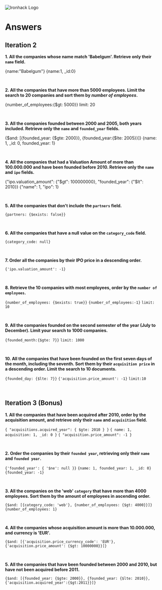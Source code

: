 ![Ironhack Logo](https://i.imgur.com/1QgrNNw.png)

# Answers

## Iteration 2

**1. All the companies whose name match 'Babelgum'. Retrieve only their `name` field.**

{name:"Babelgum"}
{name:1, \_id:0}

<br>

**2. All the companies that have more than 5000 employees. Limit the search to 20 companies and sort them by _number of employees_.**

{number_of_employees:{$gt: 5000}}
limit: 20

<br>

**3. All the companies founded between 2000 and 2005, both years included. Retrieve only the `name` and `founded_year` fields.**

{$and: [{founded_year: {$gte: 2000}}, {founded_year:{$lte: 2005}}]} {name: 1, \_id: 0, founded_year: 1}

<br>

**4. All the companies that had a Valuation Amount of more than 100.000.000 and have been founded before 2010. Retrieve only the `name` and `ipo` fields.**

{"ipo.valuation_amount": {"$gt": 100000000}, "founded_year": {"$lt": 2010}} {"name": 1, "ipo": 1}

<br>

**5. All the companies that don't include the `partners` field.**

`{partners: {$exists: false}}`

<br>

**6. All the companies that have a null value on the `category_code` field.**

`{category_code: null}`

<br>

**7. Order all the companies by their IPO price in a descending order.**

`{'ipo.valuation_amount': -1}`

<br>

**8. Retrieve the 10 companies with most employees, order by the `number of employees`.**

`{number_of_employees: {$exists: true}}`
`{number_of_employees:-1}`
`limit: 10`

<br>

**9. All the companies founded on the second semester of the year (July to December). Limit your search to 1000 companies.**

`{founded_month:{$gte: 7}}`
`limit: 1000`

<br>

**10. All the companies that have been founded on the first seven days of the month, including the seventh. Sort them by their `acquisition price` in a descending order. Limit the search to 10 documents.**

`{founded_day: {$lte: 7}}`
`{'acquisition.price_amount': -1}`
`limit:10`

<br>

## Iteration 3 (Bonus)

**1. All the companies that have been acquired after 2010, order by the acquisition amount, and retrieve only their `name` and `acquisition` field.**

`{ "acquisitions.acquired_year": { $gte: 2010 } }`
`{ name: 1, acquisition: 1, _id: 0 }`
`{ "acquisition.price_amount": -1 }`

<br>

**2. Order the companies by their `founded year`, retrieving only their `name` and `founded year`.**

`{'founded_year': { '$ne': null }}`
`{name: 1, founded_year: 1, _id: 0}`
`{founded_year: -1}`

<br>

**3. All the companies on the 'web' `category` that have more than 4000 employees. Sort them by the amount of employees in ascending order.**

`{$and: [{category_code: 'web'}, {number_of_employees: {$gt: 4000}}]}`
`{number_of_employees: 1}`

<br>

**4. All the companies whose acquisition amount is more than 10.000.000, and currency is 'EUR'.**

`{$and: [{'acquisition.price_currency_code': 'EUR'}, {'acquisition.price_amount': {$gt: 10000000}}]}`

<br>

**5. All the companies that have been founded between 2000 and 2010, but have not been acquired before 2011.**

`{$and: [{founded_year: {$gte: 2000}}, {founded_year: {$lte: 2010}}, {'acquisition.acquired_year':{$gt:2011}}]}`

<br>
